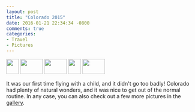 ```yaml
---
layout: post
title: "Colorado 2015"
date: 2016-01-21 22:34:34 -0800
comments: true
categories: 
- Travel
- Pictures
---
```

<div class="galleria">
<a href="https://img.gtww.net/2015/11_Colorado/db3d/denver_co_springs-1_b343371.jpg"><img data-title="" data-description="" src="https://img.gtww.net/2015/11_Colorado/db3d/Thumbs/denver_co_springs-1_f568.jpg" height="40" width="33"/></a>
<a href="https://img.gtww.net/2015/11_Colorado/db3d/denver_co_springs-2_3f90224.jpg"><img data-title="" data-description="" src="https://img.gtww.net/2015/11_Colorado/db3d/Thumbs/denver_co_springs-2_eb94.jpg" height="40" width="60"/></a>
<a href="https://img.gtww.net/2015/11_Colorado/db3d/denver_co_springs-3_6445d04.jpg"><img data-title="" data-description="" src="https://img.gtww.net/2015/11_Colorado/db3d/Thumbs/denver_co_springs-3_8ceb.jpg" height="40" width="60"/></a>
<a href="https://img.gtww.net/2015/11_Colorado/db3d/denver_co_springs-5_a19f7dc.jpg"><img data-title="" data-description="" src="https://img.gtww.net/2015/11_Colorado/db3d/Thumbs/denver_co_springs-5_baef.jpg" height="40" width="34"/></a>
<a href="https://img.gtww.net/2015/11_Colorado/db3d/denver_co_springs-8_35f9894.jpg"><img data-title="" data-description="" src="https://img.gtww.net/2015/11_Colorado/db3d/Thumbs/denver_co_springs-8_0fa8.jpg" height="40" width="60"/></a>
</div>

It was our first time flying with a child, and it didn't go too badly!  Colorado had plenty of natural wonders, and it was nice to get out of the normal routine.  In any case, you can also check out a few more pictures in the [gallery](/gallery/2015/colorado/).
